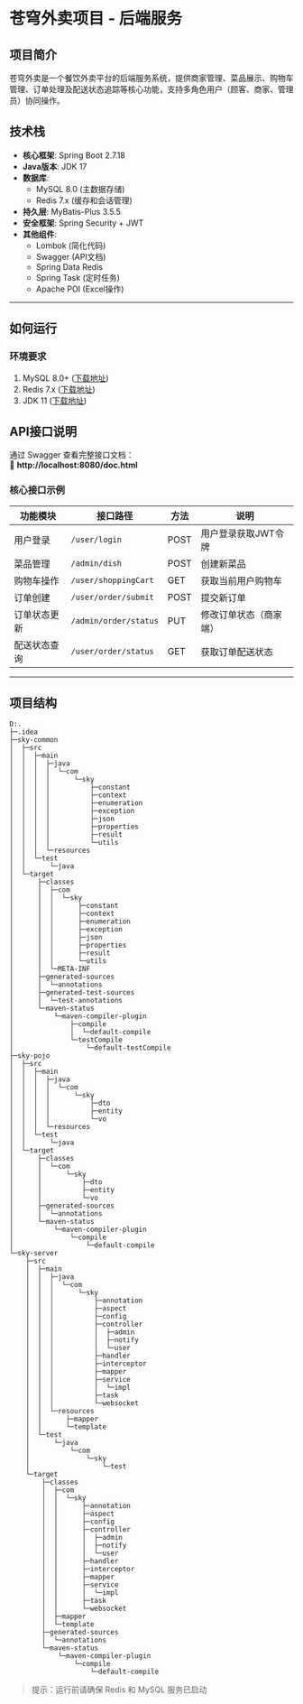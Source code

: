 # 苍穹外卖项目 - 后端服务

## 项目简介
苍穹外卖是一个餐饮外卖平台的后端服务系统，提供商家管理、菜品展示、购物车管理、订单处理及配送状态追踪等核心功能，支持多角色用户（顾客、商家、管理员）协同操作。

## 技术栈
- **核心框架**: Spring Boot 2.7.18
- **Java版本**: JDK 17
- **数据库**: 
  - MySQL 8.0 (主数据存储)
  - Redis 7.x (缓存和会话管理)
- **持久层**: MyBatis-Plus 3.5.5
- **安全框架**: Spring Security + JWT
- **其他组件**: 
  - Lombok (简化代码)
  - Swagger (API文档)
  - Spring Data Redis
  - Spring Task (定时任务)
  - Apache POI (Excel操作)

---

## 如何运行

### 环境要求
1. MySQL 8.0+ ([下载地址](https://dev.mysql.com/downloads/))
2. Redis 7.x ([下载地址](https://redis.io/download))
3. JDK 11 ([下载地址](https://www.oracle.com/java/technologies/downloads/))


## API接口说明
通过 Swagger 查看完整接口文档：  
🔗 **http://localhost:8080/doc.html**

### 核心接口示例
| 功能模块       | 接口路径               | 方法 | 说明                     |
|----------------|------------------------|------|--------------------------|
| 用户登录       | `/user/login`          | POST | 用户登录获取JWT令牌      |
| 菜品管理       | `/admin/dish`          | POST | 创建新菜品               |
| 购物车操作     | `/user/shoppingCart`   | GET  | 获取当前用户购物车       |
| 订单创建       | `/user/order/submit`   | POST | 提交新订单               |
| 订单状态更新   | `/admin/order/status`  | PUT  | 修改订单状态（商家端）   |
| 配送状态查询   | `/user/order/status`   | GET  | 获取订单配送状态         |

---

## 项目结构
```
D:.
├─.idea
├─sky-common
│  ├─src
│  │  ├─main
│  │  │  ├─java
│  │  │  │  └─com
│  │  │  │      └─sky
│  │  │  │          ├─constant
│  │  │  │          ├─context
│  │  │  │          ├─enumeration
│  │  │  │          ├─exception
│  │  │  │          ├─json
│  │  │  │          ├─properties
│  │  │  │          ├─result
│  │  │  │          └─utils
│  │  │  └─resources
│  │  └─test
│  │      └─java
│  └─target
│      ├─classes
│      │  ├─com
│      │  │  └─sky
│      │  │      ├─constant
│      │  │      ├─context
│      │  │      ├─enumeration
│      │  │      ├─exception
│      │  │      ├─json
│      │  │      ├─properties
│      │  │      ├─result
│      │  │      └─utils
│      │  └─META-INF
│      ├─generated-sources
│      │  └─annotations
│      ├─generated-test-sources
│      │  └─test-annotations
│      └─maven-status
│          └─maven-compiler-plugin
│              ├─compile
│              │  └─default-compile
│              └─testCompile
│                  └─default-testCompile
├─sky-pojo
│  ├─src
│  │  ├─main
│  │  │  ├─java
│  │  │  │  └─com
│  │  │  │      └─sky
│  │  │  │          ├─dto
│  │  │  │          ├─entity
│  │  │  │          └─vo
│  │  │  └─resources
│  │  └─test
│  │      └─java
│  └─target
│      ├─classes
│      │  └─com
│      │      └─sky
│      │          ├─dto
│      │          ├─entity
│      │          └─vo
│      ├─generated-sources
│      │  └─annotations
│      └─maven-status
│          └─maven-compiler-plugin
│              └─compile
│                  └─default-compile
└─sky-server
    ├─src
    │  ├─main
    │  │  ├─java
    │  │  │  └─com
    │  │  │      └─sky
    │  │  │          ├─annotation
    │  │  │          ├─aspect
    │  │  │          ├─config
    │  │  │          ├─controller
    │  │  │          │  ├─admin
    │  │  │          │  ├─notify
    │  │  │          │  └─user
    │  │  │          ├─handler
    │  │  │          ├─interceptor
    │  │  │          ├─mapper
    │  │  │          ├─service
    │  │  │          │  └─impl
    │  │  │          ├─task
    │  │  │          └─websocket
    │  │  └─resources
    │  │      ├─mapper
    │  │      └─template
    │  └─test
    │      └─java
    │          └─com
    │              └─sky
    │                  └─test
    └─target
        ├─classes
        │  ├─com
        │  │  └─sky
        │  │      ├─annotation
        │  │      ├─aspect
        │  │      ├─config
        │  │      ├─controller
        │  │      │  ├─admin
        │  │      │  ├─notify
        │  │      │  └─user
        │  │      ├─handler
        │  │      ├─interceptor
        │  │      ├─mapper
        │  │      ├─service
        │  │      │  └─impl
        │  │      ├─task
        │  │      └─websocket
        │  ├─mapper
        │  └─template
        ├─generated-sources
        │  └─annotations
        └─maven-status
            └─maven-compiler-plugin
                └─compile
                    └─default-compile
```

> 提示：运行前请确保 Redis 和 MySQL 服务已启动
